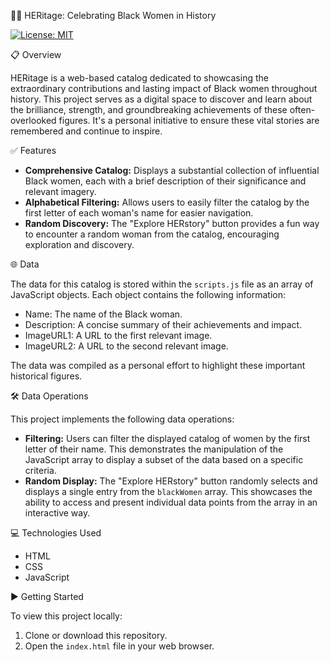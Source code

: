 🤝🏾 HERitage: Celebrating Black Women in History

[![License: MIT](https://img.shields.io/badge/License-MIT-yellow.svg)](https://opensource.org/licenses/MIT)

📋 Overview

HERitage is a web-based catalog dedicated to showcasing the extraordinary contributions and lasting impact of Black women throughout history. This project serves as a digital space to discover and learn about the brilliance, strength, and groundbreaking achievements of these often-overlooked figures. It's a personal initiative to ensure these vital stories are remembered and continue to inspire.

✅ Features

* **Comprehensive Catalog:** Displays a substantial collection of influential Black women, each with a brief description of their significance and relevant imagery.
* **Alphabetical Filtering:** Allows users to easily filter the catalog by the first letter of each woman's name for easier navigation.
* **Random Discovery:** The "Explore HERstory" button provides a fun way to encounter a random woman from the catalog, encouraging exploration and discovery.

🌐 Data

The data for this catalog is stored within the `scripts.js` file as an array of JavaScript objects. Each object contains the following information:

* Name: The name of the Black woman.
* Description: A concise summary of their achievements and impact.
* ImageURL1: A URL to the first relevant image.
* ImageURL2: A URL to the second relevant image.

The data was compiled as a personal effort to highlight these important historical figures.

🛠️ Data Operations

This project implements the following data operations:

* **Filtering:** Users can filter the displayed catalog of women by the first letter of their name. This demonstrates the manipulation of the JavaScript array to display a subset of the data based on a specific criteria.
* **Random Display:** The "Explore HERstory" button randomly selects and displays a single entry from the `blackWomen` array. This showcases the ability to access and present individual data points from the array in an interactive way.

💻 Technologies Used

* HTML
* CSS
* JavaScript

▶️ Getting Started

To view this project locally:

1.  Clone or download this repository.
2.  Open the `index.html` file in your web browser.

